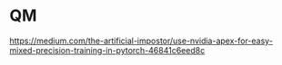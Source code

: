 # QM
https://medium.com/the-artificial-impostor/use-nvidia-apex-for-easy-mixed-precision-training-in-pytorch-46841c6eed8c

